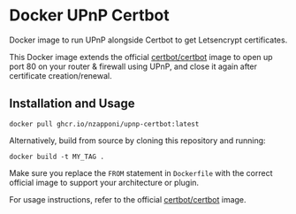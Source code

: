 # Docker UPnP Certbot
Docker image to run UPnP alongside Certbot to get Letsencrypt certificates.

This Docker image extends the official [certbot/certbot](https://hub.docker.com/r/certbot/certbot) image to open up port 80 on your router & firewall using UPnP, and close it again after certificate creation/renewal.

## Installation and Usage

```
docker pull ghcr.io/nzapponi/upnp-certbot:latest
```

Alternatively, build from source by cloning this repository and running:
```
docker build -t MY_TAG .
```

Make sure you replace the `FROM` statement in `Dockerfile` with the correct official image to support your architecture or plugin.

For usage instructions, refer to the official [certbot/certbot](https://hub.docker.com/r/certbot/certbot) image.
